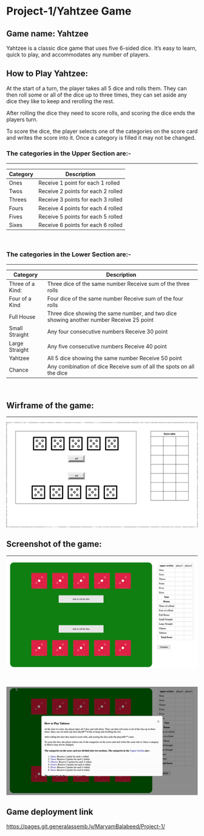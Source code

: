 # Project-1/Yahtzee Game

## Game name: Yahtzee  

Yahtzee is a classic dice game that uses five 6-sided dice. It’s easy to learn, quick to play, and accommodates any number of players. 

## How to Play Yahtzee:

At the start of a turn, the player takes all 5 dice and rolls them. They can then roll some or all of the dice up to three times, they can set aside any dice they like to keep and rerolling the rest.

After rolling the dice they need to score rolls, and scoring the dice ends the players turn.

To score the dice, the player selects one of the categories on the score card and writes the score into it. Once a category is filled it may not be changed.


###  The categories in the Upper Section are:-
-----

| Category | Description |
----------- | ------------- 
| Ones   | Receive 1 point for each 1 rolled |
| Twos   | Receive 2 points for each 2 rolled |
| Threes   | Receive 3 points for each 3 rolled |
| Fours   | Receive 4 points for each 4 rolled |
| Fives   | Receive 5 points for each 5 rolled |
| Sixes   | Receive 6 points for each 6 rolled |

<br />

### The categories in the Lower Section are:- 
----

| Category | Description |
----------- | ------------- 
| Three of a Kind:   | Three dice of the same number Receive sum of the three rolls|
| Four of a Kind   | Four dice of the same number Receive sum of the four rolls |
| Full House   | Three dice showing the same number, and two dice showing another number Receive 25 point |
| Small Straight   | Any four consecutive numbers Receive 30 point |
| Large Straight   | Any five consecutive numbers Receive 40 point |
| Yahtzee   | All 5 dice showing the same number Receive 50 point |
| Chance   | Any combination of dice Receive sum of all the spots on all the dice |

<br />

## Wirframe of the game: 
---
![](images/Wireframe.png) 

## Screenshot of the game: 
---
![](images/screenshot-Game.png)

<br />

![](images/ezgif.com-gif-maker.gif) 


## Game deployment link
https://pages.git.generalassemb.ly/MaryamBalabeed/Project-1/



